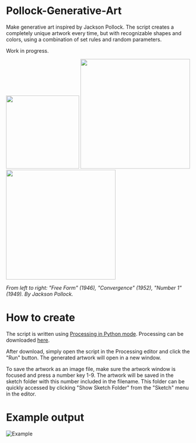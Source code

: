 # Pollock-Generative-Art
Make generative art inspired by Jackson Pollock. The script creates a completely unique artwork every time, but with recognizable shapes and colors, using a combination of set rules and random parameters.

Work in progress.

<p float="left">
  <img src="https://www.moma.org/media/W1siZiIsIjQ5MDIzOSJdLFsicCIsImNvbnZlcnQiLCItcXVhbGl0eSA5MCAtcmVzaXplIDIwMDB4MjAwMFx1MDAzZSJdXQ.jpg?sha=0021772bddb70174" width="200" />
  <img src="https://www.jackson-pollock.org/images/paintings/convergence.jpg" width="300" /> 
  <img src="https://www.moca.org/storage/app/uploads/public/55e/775/674/thumb_820_1120_0_0_0_auto.jpg" width="300" />
</p>

_From left to right: "Free Form" (1946), "Convergence" (1952), "Number 1" (1949). By Jackson Pollock._

# How to create
The script is written using [Processing in Python mode](https://py.processing.org/). Processing can be downloaded [here](https://processing.org/download).

After download, simply open the script in the Processing editor and click the "Run" button. The generated artwork will open in a new window. 

To save the artwork as an image file, make sure the artwork window is focused and press a number key 1-9. The artwork will be saved in the sketch folder with this number included in the filename. This folder can be quickly accessed by clicking "Show Sketch Folder" from the "Sketch" menu in the editor. 

# Example output
![Example](https://i.ibb.co/qCj85fC/artwork1.jpg "Example")

